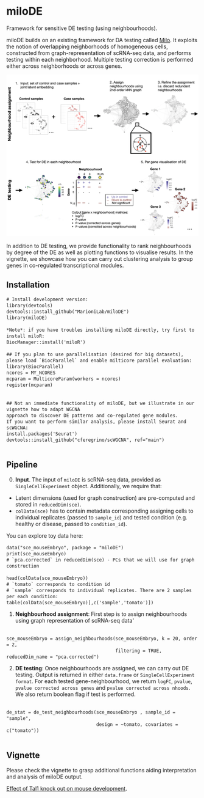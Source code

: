 
# miloDE
Framework for sensitive DE testing (using neighbourhoods).

miloDE builds on an existing framework for DA testing called [Milo](https://pubmed.ncbi.nlm.nih.gov/34594043/). 
It exploits the notion of overlapping neighborhoods of homogeneous cells, constructed from graph-representation of scRNA-seq data, and performs testing within each neighborhood. Multiple testing correction is performed either across neighborhoods or across genes. 

<p align="center">
  <img src="miloDE_cartoon.png" width="750">
</p>

In addition to DE testing, we provide functionality to rank neighbourhoods by degree of the DE as well as plotting functions to visualise results. In the vignette, we showcase how you can carry out clustering analysis to group genes in co-regulated transcriptional modules.



## Installation

```
# Install development version:
library(devtools)
devtools::install_github("MarioniLab/miloDE") 
library(miloDE)

*Note*: if you have troubles installing miloDE directly, try first to install miloR:
BiocManager::install('miloR')

## If you plan to use parallelisation (desired for big datasets), 
please load `BiocParallel` and enable milticore parallel evaluation:
library(BiocParallel)
ncores = MY_NCORES
mcparam = MulticoreParam(workers = ncores)
register(mcparam)


## Not an immediate functionality of miloDE, but we illustrate in our vignette how to adapt WGCNA 
approach to discover DE patterns and co-regulated gene modules. 
If you want to perform similar analysis, please install Seurat and scWGCNA:
install.packages('Seurat')
devtools::install_github("cferegrino/scWGCNA", ref="main")


```


## Pipeline

0. **Input**. The input of `miloDE` is scRNA-seq data, provided as `SingleCellExperiment` object. 
Additionally, we require that:

* Latent dimensions (used for graph construction) are pre-computed and stored in `reducedDim(sce)`.
* `colData(sce)` has to contain metadata corresponding assigning cells to individual replicates (passed to `sample_id`) and tested condition (e.g. healthy or disease, passed to `condition_id`).

You can explore toy data here:

```
data("sce_mouseEmbryo", package = "miloDE")
print(sce_mouseEmbryo)
# `pca.corrected` in reducedDim(sce) - PCs that we will use for graph construction

head(colData(sce_mouseEmbryo))
# `tomato` corresponds to condition id  
# `sample` corresponds to individual replicates. There are 2 samples per each condition:
table(colData(sce_mouseEmbryo)[,c('sample','tomato')])

```

1. **Neighbourhood assignment**: First step is to assign neighbourhoods using graph representation of scRNA-seq data'

```

sce_mouseEmbryo = assign_neighbourhoods(sce_mouseEmbryo, k = 20, order = 2, 
                                        filtering = TRUE, reducedDim_name = "pca.corrected")

```

2. **DE testing**: Once neighbourhoods are assigned, we can carry out DE testing. Output is returned in either `data.frame` or `SingleCellExperiment format`. For each tested gene-neighbourhood, we return `logFC`, `pvalue`, `pvalue corrected across genes` and `pvalue corrected across nhoods`. We also return boolean flag if test is performed.

```

de_stat = de_test_neighbourhoods(sce_mouseEmbryo , sample_id = "sample", 
                                 design = ~tomato, covariates = c("tomato"))


```



## Vignette

Please check the vignette to grasp additional functions aiding interpretation and analysis of miloDE output.

[Effect of Tal1 knock out on mouse development](https://rawcdn.githack.com/MarioniLab/miloDE_tutorials/ba0d569cfb17b3fef1da12518f50af79ce8307a1/miloDE__mouse_embryo.html). 




